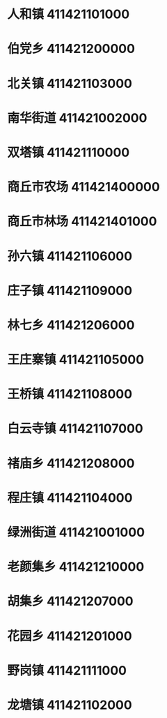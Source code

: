 # 人和镇 411421101000
# 伯党乡 411421200000
# 北关镇 411421103000
# 南华街道 411421002000
# 双塔镇 411421110000
# 商丘市农场 411421400000
# 商丘市林场 411421401000
# 孙六镇 411421106000
# 庄子镇 411421109000
# 林七乡 411421206000
# 王庄寨镇 411421105000
# 王桥镇 411421108000
# 白云寺镇 411421107000
# 禇庙乡 411421208000
# 程庄镇 411421104000
# 绿洲街道 411421001000
# 老颜集乡 411421210000
# 胡集乡 411421207000
# 花园乡 411421201000
# 野岗镇 411421111000
# 龙塘镇 411421102000
